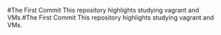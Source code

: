 #The First Commit 
This repository highlights studying vagrant and VMs.#The First Commit 
This repository highlights studying vagrant and VMs.
